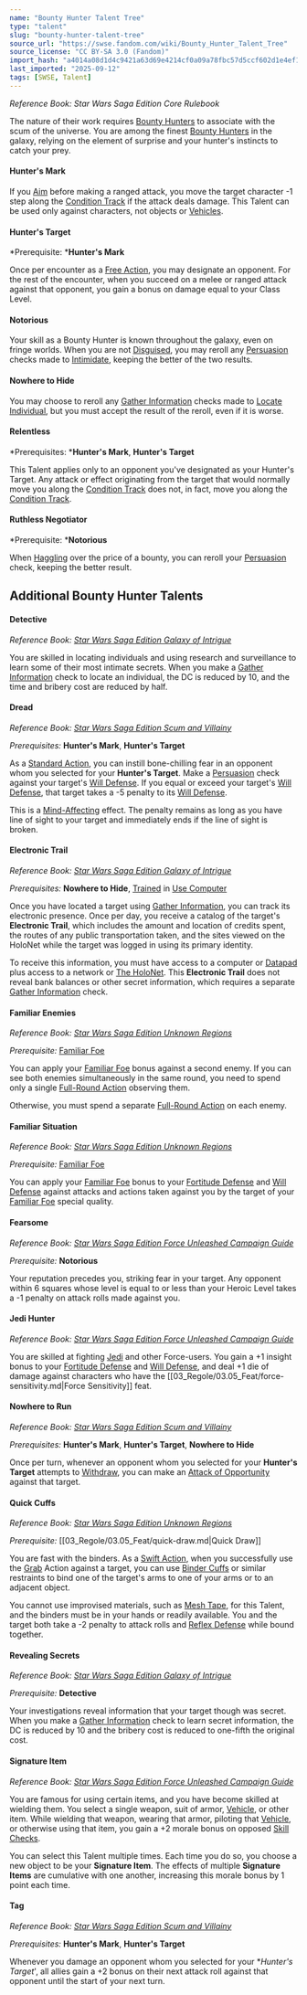 ```yaml
---
name: "Bounty Hunter Talent Tree"
type: "talent"
slug: "bounty-hunter-talent-tree"
source_url: "https://swse.fandom.com/wiki/Bounty_Hunter_Talent_Tree"
source_license: "CC BY-SA 3.0 (Fandom)"
import_hash: "a4014a08d1d4c9421a63d69e4214cf0a09a78fbc57d5ccf602d1e4ef136b5110"
last_imported: "2025-09-12"
tags: [SWSE, Talent]
---
```

*Reference Book: Star Wars Saga Edition Core Rulebook*

The nature of their work requires [Bounty Hunters](https://swse.fandom.com/wiki/Bounty_Hunters) to associate with the scum of the universe. You are among the finest [Bounty Hunters](https://swse.fandom.com/wiki/Bounty_Hunters) in the galaxy, relying on the element of surprise and your hunter's instincts to catch your prey.

#### **Hunter's Mark**
If you [Aim](https://swse.fandom.com/wiki/Aim) before making a ranged attack, you move the target character -1 step along the [Condition Track](https://swse.fandom.com/wiki/Condition_Track) if the attack deals damage. This Talent can be used only against characters, not objects or [Vehicles](https://swse.fandom.com/wiki/Vehicles).

#### **Hunter's Target**
*Prerequisite: ***Hunter's Mark**

Once per encounter as a [Free Action](https://swse.fandom.com/wiki/Free_Action), you may designate an opponent. For the rest of the encounter, when you succeed on a melee or ranged attack against that opponent, you gain a bonus on damage equal to your Class Level.

#### **Notorious**
Your skill as a Bounty Hunter is known throughout the galaxy, even on fringe worlds. When you are not [Disguised](https://swse.fandom.com/wiki/Disguised), you may reroll any [Persuasion](https://swse.fandom.com/wiki/Persuasion) checks made to [Intimidate](https://swse.fandom.com/wiki/Intimidate), keeping the better of the two results.

#### **Nowhere to Hide**
You may choose to reroll any [Gather Information](https://swse.fandom.com/wiki/Gather_Information) checks made to [Locate Individual](https://swse.fandom.com/wiki/Locate_Individual), but you must accept the result of the reroll, even if it is worse.

#### **Relentless**
*Prerequisites: ***Hunter's Mark**, **Hunter's Target**

This Talent applies only to an opponent you've designated as your Hunter's Target. Any attack or effect originating from the target that would normally move you along the [Condition Track](https://swse.fandom.com/wiki/Condition_Track) does not, in fact, move you along the [Condition Track](https://swse.fandom.com/wiki/Condition_Track).

#### **Ruthless Negotiator**
*Prerequisite: ***Notorious**

When [Haggling](https://swse.fandom.com/wiki/Haggling) over the price of a bounty, you can reroll your [Persuasion](https://swse.fandom.com/wiki/Persuasion) check, keeping the better result.

## Additional Bounty Hunter Talents

#### **Detective**
*Reference Book: [Star Wars Saga Edition Galaxy of Intrigue](https://swse.fandom.com/wiki/Star_Wars_Saga_Edition_Galaxy_of_Intrigue)*

You are skilled in locating individuals and using research and surveillance to learn some of their most intimate secrets. When you make a [Gather Information](https://swse.fandom.com/wiki/Gather_Information) check to locate an individual, the DC is reduced by 10, and the time and bribery cost are reduced by half.

#### **Dread**
*Reference Book: [Star Wars Saga Edition Scum and Villainy](https://swse.fandom.com/wiki/Star_Wars_Saga_Edition_Scum_and_Villainy)*

*Prerequisites:* **Hunter's Mark**, **Hunter's Target**

As a [Standard Action](https://swse.fandom.com/wiki/Standard_Action), you can instill bone-chilling fear in an opponent whom you selected for your **Hunter's Target**. Make a [Persuasion](https://swse.fandom.com/wiki/Persuasion) check against your target's [Will Defense](https://swse.fandom.com/wiki/Will_Defense). If you equal or exceed your target's [Will Defense](https://swse.fandom.com/wiki/Will_Defense), that target takes a -5 penalty to its [Will Defense](https://swse.fandom.com/wiki/Will_Defense).

This is a [Mind-Affecting](https://swse.fandom.com/wiki/Mind-Affecting) effect. The penalty remains as long as you have line of sight to your target and immediately ends if the line of sight is broken.

#### **Electronic Trail**
*Reference Book: [Star Wars Saga Edition Galaxy of Intrigue](https://swse.fandom.com/wiki/Star_Wars_Saga_Edition_Galaxy_of_Intrigue)*

*Prerequisites:* **Nowhere to Hide**, [Trained](https://swse.fandom.com/wiki/Trained) in [Use Computer](https://swse.fandom.com/wiki/Use_Computer)

Once you have located a target using [Gather Information](https://swse.fandom.com/wiki/Gather_Information), you can track its electronic presence. Once per day, you receive a catalog of the target's **Electronic Trail**, which includes the amount and location of credits spent, the routes of any public transportation taken, and the sites viewed on the HoloNet while the target was logged in using its primary identity.

To receive this information, you must have access to a computer or [Datapad](https://swse.fandom.com/wiki/Datapad) plus access to a network or [The HoloNet](https://swse.fandom.com/wiki/The_HoloNet). This **Electronic Trail** does not reveal bank balances or other secret information, which requires a separate [Gather Information](https://swse.fandom.com/wiki/Gather_Information) check.

#### **Familiar Enemies**
*Reference Book: [Star Wars Saga Edition Unknown Regions](https://swse.fandom.com/wiki/Star_Wars_Saga_Edition_Unknown_Regions)*

*Prerequisite:* [Familiar Foe](https://swse.fandom.com/wiki/Familiar_Foe)

You can apply your [Familiar Foe](https://swse.fandom.com/wiki/Familiar_Foe) bonus against a second enemy. If you can see both enemies simultaneously in the same round, you need to spend only a single [Full-Round Action](https://swse.fandom.com/wiki/Full-Round_Action) observing them.

Otherwise, you must spend a separate [Full-Round Action](https://swse.fandom.com/wiki/Full-Round_Action) on each enemy.

#### **Familiar Situation**
*Reference Book: [Star Wars Saga Edition Unknown Regions](https://swse.fandom.com/wiki/Star_Wars_Saga_Edition_Unknown_Regions)*

*Prerequisite:* [Familiar Foe](https://swse.fandom.com/wiki/Familiar_Foe)

You can apply your [Familiar Foe](https://swse.fandom.com/wiki/Familiar_Foe) bonus to your [Fortitude Defense](https://swse.fandom.com/wiki/Fortitude_Defense) and [Will Defense](https://swse.fandom.com/wiki/Will_Defense) against attacks and actions taken against you by the target of your [Familiar Foe](https://swse.fandom.com/wiki/Familiar_Foe) special quality.

#### **Fearsome**
*Reference Book: [Star Wars Saga Edition Force Unleashed Campaign Guide](https://swse.fandom.com/wiki/Star_Wars_Saga_Edition_Force_Unleashed_Campaign_Guide)*

*Prerequisite:* **Notorious**

Your reputation precedes you, striking fear in your target. Any opponent within 6 squares whose level is equal to or less than your Heroic Level takes a -1 penalty on attack rolls made against you.

#### **Jedi Hunter**
*Reference Book: [Star Wars Saga Edition Force Unleashed Campaign Guide](https://swse.fandom.com/wiki/Star_Wars_Saga_Edition_Force_Unleashed_Campaign_Guide)*

You are skilled at fighting [Jedi](https://swse.fandom.com/wiki/Jedi) and other Force-users. You gain a +1 insight bonus to your [Fortitude Defense](https://swse.fandom.com/wiki/Fortitude_Defense) and [Will Defense](https://swse.fandom.com/wiki/Will_Defense), and deal +1 die of damage against characters who have the [[03_Regole/03.05_Feat/force-sensitivity.md|Force Sensitivity]] feat.

#### **Nowhere to Run**
*Reference Book: [Star Wars Saga Edition Scum and Villainy](https://swse.fandom.com/wiki/Star_Wars_Saga_Edition_Scum_and_Villainy)*

*Prerequisites:* **Hunter's Mark**, **Hunter's Target**, **Nowhere to Hide**

Once per turn, whenever an opponent whom you selected for your **Hunter's Target** attempts to [Withdraw](https://swse.fandom.com/wiki/Withdraw), you can make an [Attack of Opportunity](https://swse.fandom.com/wiki/Attack_of_Opportunity) against that target.

#### **Quick Cuffs**
*Reference Book: [Star Wars Saga Edition Unknown Regions](https://swse.fandom.com/wiki/Star_Wars_Saga_Edition_Unknown_Regions)*

*Prerequisite:* [[03_Regole/03.05_Feat/quick-draw.md|Quick Draw]]

You are fast with the binders. As a [Swift Action](https://swse.fandom.com/wiki/Swift_Action), when you successfully use the [Grab](https://swse.fandom.com/wiki/Grab) Action against a target, you can use [Binder Cuffs](https://swse.fandom.com/wiki/Binder_Cuffs) or similar restraints to bind one of the target's arms to one of your arms or to an adjacent object.

You cannot use improvised materials, such as [Mesh Tape](https://swse.fandom.com/wiki/Mesh_Tape), for this Talent, and the binders must be in your hands or readily available. You and the target both take a -2 penalty to attack rolls and [Reflex Defense](https://swse.fandom.com/wiki/Reflex_Defense) while bound together.

#### **Revealing Secrets**
*Reference Book: [Star Wars Saga Edition Galaxy of Intrigue](https://swse.fandom.com/wiki/Star_Wars_Saga_Edition_Galaxy_of_Intrigue)*

*Prerequisite:* **Detective**

Your investigations reveal information that your target though was secret. When you make a [Gather Information](https://swse.fandom.com/wiki/Gather_Information) check to learn secret information, the DC is reduced by 10 and the bribery cost is reduced to one-fifth the original cost.

#### **Signature Item**
*Reference Book: [Star Wars Saga Edition Force Unleashed Campaign Guide](https://swse.fandom.com/wiki/Star_Wars_Saga_Edition_Force_Unleashed_Campaign_Guide)*

You are famous for using certain items, and you have become skilled at wielding them. You select a single weapon, suit of armor, [Vehicle](https://swse.fandom.com/wiki/Vehicle), or other item. While wielding that weapon, wearing that armor, piloting that [Vehicle](https://swse.fandom.com/wiki/Vehicle), or otherwise using that item, you gain a +2 morale bonus on opposed [Skill Checks](https://swse.fandom.com/wiki/Skill_Checks).

You can select this Talent multiple times. Each time you do so, you choose a new object to be your **Signature Item**. The effects of multiple **Signature Items** are cumulative with one another, increasing this morale bonus by 1 point each time.

#### **Tag**
*Reference Book: [Star Wars Saga Edition Scum and Villainy](https://swse.fandom.com/wiki/Star_Wars_Saga_Edition_Scum_and_Villainy)*

*Prerequisites:* **Hunter's Mark**, **Hunter's Target**

Whenever you damage an opponent whom you selected for your **Hunter's Target*', all allies gain a +2 bonus on their next attack roll against that opponent until the start of your next turn.